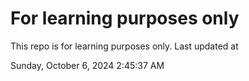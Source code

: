 # For learning purposes only
This repo is for learning purposes only.
Last updated at

Sunday, October 6, 2024 2:45:37 AM

